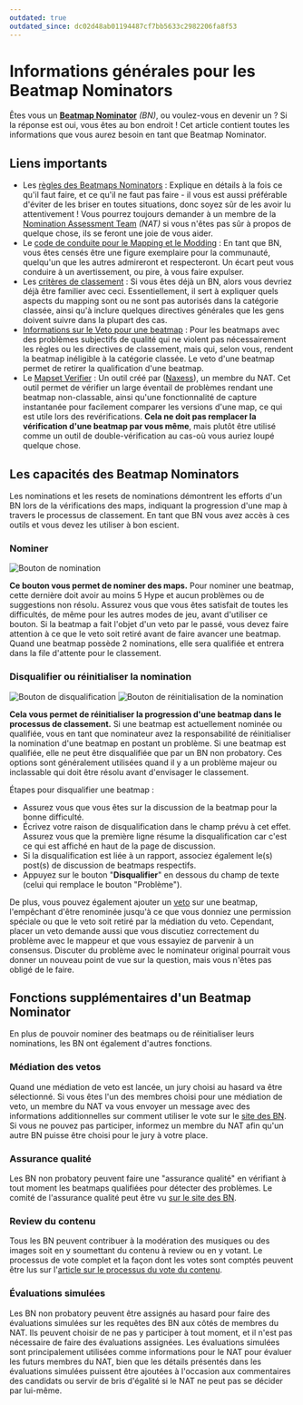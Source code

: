 ```yaml
---
outdated: true
outdated_since: dc02d48ab01194487cf7bb5633c2982206fa8f53
---
```


# Informations générales pour les Beatmap Nominators

Êtes vous un [**Beatmap Nominator**](/wiki/People/The_Team/Beatmap_Nominators) *(BN)*, ou voulez-vous en devenir un ? Si la réponse est oui, vous êtes au bon endroit ! Cet article contient toutes les informations que vous aurez besoin en tant que Beatmap Nominator.

## Liens importants

- Les [règles des Beatmaps Nominators](/wiki/People/The_Team/Beatmap_Nominators/Rules) : Explique en détails à la fois ce qu'il faut faire, et ce qu'il ne faut pas faire - il vous est aussi préférable d'éviter de les briser en toutes situations, donc soyez sûr de les avoir lu attentivement ! Vous pourrez toujours demander à un membre de la [Nomination Assessment Team](/wiki/People/The_Team/Nomination_Assessment_Team) *(NAT)* si vous n'êtes pas sûr à propos de quelque chose, ils se feront une joie de vous aider.
- Le [code de conduite pour le Mapping et le Modding](/wiki/Rules/Code_of_Conduct_for_Modding_and_Mapping) : En tant que BN, vous êtes censés être une figure exemplaire pour la communauté, quelqu'un que les autres admireront et respecteront. Un écart peut vous conduire à un avertissement, ou pire, à vous faire expulser.
- Les [critères de classement](/wiki/Ranking_Criteria) : Si vous êtes déjà un BN, alors vous devriez déjà être familier avec ceci. Essentiellement, il sert à expliquer quels aspects du mapping sont ou ne sont pas autorisés dans la catégorie classée, ainsi qu'à inclure quelques directives générales que les gens doivent suivre dans la plupart des cas. 
- [Informations sur le Veto pour une beatmap](/wiki/People/The_Team/Beatmap_Nominators/Beatmap_Veto) : Pour les beatmaps avec des problèmes subjectifs de qualité qui ne violent pas nécessairement les règles ou les directives de classement, mais qui, selon vous, rendent la beatmap inéligible à la catégorie classée. Le veto d'une beatmap permet de retirer la qualification d'une beatmap.
- Le [Mapset Verifier](https://osu.ppy.sh/community/forums/topics/943895) : Un outil créé par ([Naxess](https://osu.ppy.sh/users/8129817)), un membre du NAT. Cet outil permet de vérifier un large éventail de problèmes rendant une beatmap non-classable, ainsi qu'une fonctionnalité de capture instantanée pour facilement comparer les versions d'une map, ce qui est utile lors des revérifications. **Cela ne doit pas remplacer la vérification d'une beatmap par vous même**, mais plutôt être utilisé comme un outil de double-vérification au cas-où vous auriez loupé quelque chose.

## Les capacités des Beatmap Nominators

Les nominations et les resets de nominations démontrent les efforts d'un BN lors de la vérifications des maps, indiquant la progression d'une map à travers le processus de classement. En tant que BN vous avez accès à ces outils et vous devez les utiliser à bon escient.

### Nominer

![Bouton de nomination](img/nominate-fr.png "Merci à Zelq pour la photo")

**Ce bouton vous permet de nominer des maps.** Pour nominer une beatmap, cette dernière doit avoir au moins 5 Hype et aucun problèmes ou de suggestions non résolu. Assurez vous que vous êtes satisfait de toutes les difficultés, de même pour les autres modes de jeu, avant d'utiliser ce bouton. Si la beatmap a fait l'objet d'un veto par le passé, vous devez faire attention à ce que le veto soit retiré avant de faire avancer une beatmap. Quand une beatmap possède 2 nominations, elle sera qualifiée et entrera dans la file d'attente pour le classement.

### Disqualifier ou réinitialiser la nomination

![Bouton de disqualification](img/reset_d-fr.png "Merci à Zelq pour la photo")
![Bouton de réinitialisation de la nomination](img/reset_q-fr.png "Merci à Zelq pour la photo")

**Cela vous permet de réinitialiser la progression d'une beatmap dans le processus de classement.** Si une beatmap est actuellement nominée ou qualifiée, vous en tant que nominateur avez la responsabilité de réinitialiser la nomination d'une beatmap en postant un problème. Si une beatmap est qualifiée, elle ne peut être disqualifiée que par un BN non probatory. Ces options sont généralement utilisées quand il y a un problème majeur ou inclassable qui doit être résolu avant d'envisager le classement.

Étapes pour disqualifier une beatmap :

- Assurez vous que vous êtes sur la discussion de la beatmap pour la bonne difficulté.
- Écrivez votre raison de disqualification dans le champ prévu à cet effet. Assurez vous que la première ligne résume la disqualification car c'est ce qui est affiché en haut de la page de discussion.
- Si la disqualification est liée à un rapport, associez également le(s) post(s) de discussion de beatmaps respectifs.
- Appuyez sur le bouton "**Disqualifier**"  en dessous du champ de texte (celui qui remplace le bouton "Problème").

De plus, vous pouvez également ajouter un [veto](/wiki/People/The_Team/Beatmap_Nominators/Beatmap_Veto) sur une beatmap, l'empêchant d'être renominée jusqu'à ce que vous donniez une permission spéciale ou que le veto soit retiré par la médiation du veto. Cependant, placer un veto demande aussi que vous discutiez correctement du problème avec le mappeur et que vous essayiez de parvenir à un consensus. Discuter du problème avec le nominateur original pourrait vous donner un nouveau point de vue sur la question, mais vous n'êtes pas obligé de le faire.

## Fonctions supplémentaires d'un Beatmap Nominator

En plus de pouvoir nominer des beatmaps ou de réinitialiser leurs nominations, les BN ont également d'autres fonctions.

### Médiation des vetos

Quand une médiation de veto est lancée, un jury choisi au hasard va être sélectionné. Si vous êtes l'un des membres choisi pour une médiation de veto, un membre du NAT va vous envoyer un message avec des informations additionnelles sur comment utiliser le vote sur le [site des BN](http://bn.mappersguild.com). Si vous ne pouvez pas participer, informez un membre du NAT afin qu'un autre BN puisse être choisi pour le jury à votre place.

### Assurance qualité

Les BN non probatory peuvent faire une "assurance qualité" en vérifiant à tout moment les beatmaps qualifiées pour détecter des problèmes. Le comité de l'assurance qualité peut être vu [sur le site des BN](https://bn.mappersguild.com/qualityassurance).

### Review du contenu

Tous les BN peuvent contribuer à la modération des musiques ou des images soit en y soumettant du contenu à review ou en y votant. Le processus de vote complet et la façon dont les votes sont comptés peuvent être lus sur l'[article sur le processus du vote du contenu](/wiki/Rules/Content_Voting_Process).

### Évaluations simulées

Les BN non probatory peuvent être assignés au hasard pour faire des évaluations simulées sur les requêtes des BN aux côtés de membres du NAT. Ils peuvent choisir de ne pas y participer à tout moment, et il n'est pas nécessaire de faire des évaluations assignées. Les évaluations simulées sont principalement utilisées comme informations pour le NAT pour évaluer les futurs membres du NAT, bien que les détails présentés dans les évaluations simulées puissent être ajoutées à l'occasion aux commentaires des candidats ou servir de bris d'égalité si le NAT ne peut pas se décider par lui-même.
